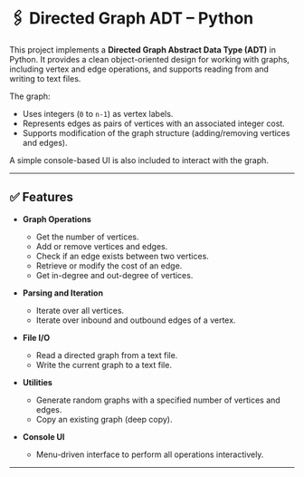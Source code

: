 # 🖇️ Directed Graph ADT – Python

This project implements a **Directed Graph Abstract Data Type (ADT)** in Python. It provides a clean object-oriented design for working with graphs, including vertex and edge operations, and supports reading from and writing to text files.

The graph:
- Uses integers (`0` to `n-1`) as vertex labels.
- Represents edges as pairs of vertices with an associated integer cost.
- Supports modification of the graph structure (adding/removing vertices and edges).

A simple console-based UI is also included to interact with the graph.

---

## ✅ Features

- **Graph Operations**  
  - Get the number of vertices.  
  - Add or remove vertices and edges.  
  - Check if an edge exists between two vertices.  
  - Retrieve or modify the cost of an edge.  
  - Get in-degree and out-degree of vertices.  

- **Parsing and Iteration**  
  - Iterate over all vertices.  
  - Iterate over inbound and outbound edges of a vertex.  

- **File I/O**  
  - Read a directed graph from a text file.  
  - Write the current graph to a text file.  

- **Utilities**  
  - Generate random graphs with a specified number of vertices and edges.  
  - Copy an existing graph (deep copy).  

- **Console UI**  
  - Menu-driven interface to perform all operations interactively.  

---


